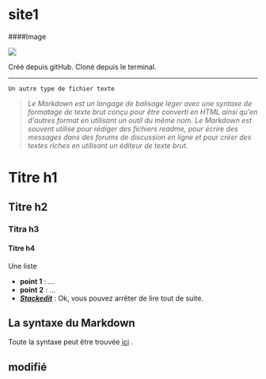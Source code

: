 # site1

####Image

![](http://i.imgur.com/IMTN5cy.png)  


Créé depuis gitHub.
Cloné depuis le terminal.

***

`Un autre type de fichier texte`
 >*Le Markdown est un langage de balisage léger avec une syntaxe de formatage de texte brut conçu pour être converti en HTML ainsi qu'en d'autres format en utilisant un outil du même nom. Le Markdown est souvent utilisé pour rédiger des fichiers readme, pour écrire des messages dans des forums de discussion en ligne et pour créer des textes riches en utilisant un éditeur de texte brut.* 

# Titre h1
## Titre h2
### Titra h3
#### Titre h4
Une liste
 * **point 1** : …
 * **point 2** : …
 * **[*Stackedit*](https://stackedit.io)** : Ok, vous pouvez arrêter de lire tout de suite.

## La syntaxe du Markdown 
Toute la syntaxe peut être trouvée [ici](https://daringfireball.net/projects/markdown/syntax) .

## modifié
